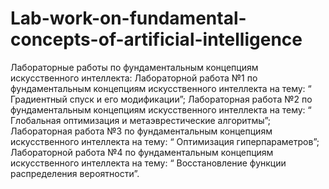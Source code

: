 # Lab-work-on-fundamental-concepts-of-artificial-intelligence
Лабораторные работы по фундаментальным концепциям искусственного интеллекта:
Лабораторной работа №1 по фундаментальным концепциям искусственного интеллекта на тему: “ Градиентный спуск и его модификации”;
Лабораторная работа №2 по фундаментальным концепциям искусственного интеллекта на тему: “ Глобальная оптимизация и метаэврестические алгоритмы”;
Лабораторная работа №3 по фундаментальным концепциям искусственного интеллекта на тему: “ Оптимизация гиперпараметров”;
Лабораторной работа №4 по фундаментальным концепциям искусственного интеллекта на тему: “ Восстановление функции распределения вероятности”.
